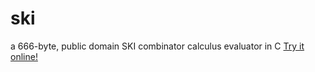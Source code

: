 # ski
a 666-byte, public domain SKI combinator calculus evaluator in C
[Try it online!](https://tio.run/##XVFNb8IwDL33V2RMok41JD52IgoS4oAKh0qFSzXtkHQBKvGVkoqNqr@dOQ2t2C728/Nz/eqkvW2a3u@vX2qTHRWJSa5MkR@9hliQc2HSnchbZku26i8zI6m4qLacE9GbiLZck6I38W58wMzPWSFJLiYvUkO@ywYE4i2QLDsaolmVsCSYgqZlEhT8IPb7UwqX7KZOG0goZWsi@JpI3kekuWYxKVjlJcEOkiCiZbaBCLd3uzb2JprzIS3t8pggI1n1LJi7WMsGTzLxT@k9SbF@eSCccy6nMHLGHkA2YM6dVNouJh45LHGaN4vWnmxbzkLRLEdfI1paId/VZiizMldIyiq0ixcLcqDl5Zrhs8AWKC1nPvjjxprnvKGmtmYzityamR/645hMYUjZzF853Ld46fAAl1Qab2vq25rG0wLeUWYZz9rStiMcYZ1plxjK7BcW9eBHZ7UMSecTiYPIjmCPF9V@rrtsr@Bmn6DPIvt7qNF1vN8BliEFgFVIba4Tpb8 "C (gcc) – Try It Online")
